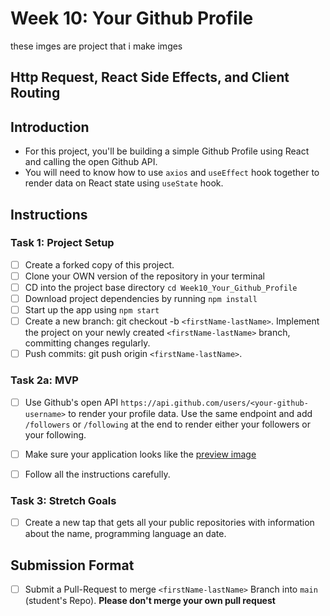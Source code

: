# Week 10: Your Github Profile
these imges are project that i make imges


## Http Request, React Side Effects, and Client Routing

## Introduction

- For this project, you'll be building a simple Github Profile using React and calling the open Github API.
- You will need to know how to use `axios` and `useEffect` hook together to render data on React state using `useState` hook.

## Instructions

### Task 1: Project Setup


- [ ]  Create a forked copy of this project.
- [ ]  Clone your OWN version of the repository in your terminal
- [ ]  CD into the project base directory `cd Week10_Your_Github_Profile`
- [ ]  Download project dependencies by running `npm install`
- [ ]  Start up the app using `npm start`
- [ ]  Create a new branch: git checkout -b `<firstName-lastName>`. Implement the project on your newly created `<firstName-lastName>` branch, committing changes regularly.
- [ ]  Push commits: git push origin `<firstName-lastName>`.

### Task 2a: MVP

- [ ]  Use Github's open API `https://api.github.com/users/<your-github-username>` to render your profile data. Use the same endpoint and add `/followers` or `/following` at the end to render either your followers or your following. 
- [ ] Make sure your application looks like the [preview image](https://github.com/gabischool/Week10_Your_Github_Profile/blob/main/githubcard.png)
- [ ] Follow all the instructions carefully.



### Task 3: Stretch Goals

- [ ] Create a new tap that gets all your public repositories with information about the name, programming language an date.

## Submission Format

- [ ] Submit a Pull-Request to merge `<firstName-lastName>` Branch into `main` (student's Repo). **Please don't merge your own pull request**
